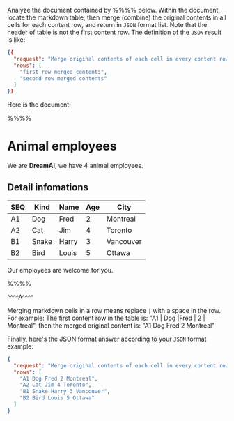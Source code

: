 Analyze the document contained by %%%% below. Within the document, locate the markdown table, then merge (combine) the original contents in all cells for each content row, and return in `JSON` format list. Note that the header of table is not the first content row. The definition of the `JSON` result is like:
```json
{{
  "request": "Merge original contents of each cell in every content row.",
  "rows": [
    "first row merged contents",
    "second row merged contents"
  ]
}}
```

Here is the document:

%%%%
# Animal employees
We are **DreamAI**, we have 4 animal employees.
## Detail infomations

SEQ | Kind    |Name    |   Age| City
----|---------|--------|------|----
A1  | Dog    |Fred    |   2 |   Montreal
A2  | Cat     |Jim     |   4 |   Toronto
B1  | Snake   |Harry   |   3 |   Vancouver
B2  | Bird   |Louis   |   5 |   Ottawa

Our employees are welcome for you.


%%%%

^^^^A^^^^

Merging markdown cells in a row means replace `|` with a space in the row. For example:
The first content row in the table is: "A1  | Dog    |Fred    |   2 |   Montreal", then the merged original content is: "A1 Dog Fred 2 Montreal"

Finally, here's the JSON format answer according to your `JSON` format example:
```json
{
  "request": "Merge original contents of each cell in every content row.",
  "rows": [
    "A1 Dog Fred 2 Montreal",
    "A2 Cat Jim 4 Toronto",
    "B1 Snake Harry 3 Vancouver",
    "B2 Bird Louis 5 Ottawa"
  ]
}
```